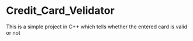 # Credit_Card_Velidator
This is a simple project in C++ which tells whether the entered card is valid or not
